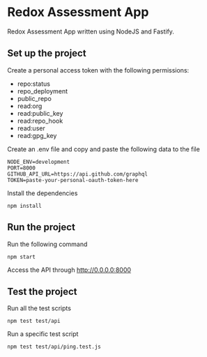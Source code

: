 # Redox Assessment App

Redox Assessment App written using NodeJS and Fastify.

## Set up the project

Create a personal access token with the following permissions:
- repo:status
- repo_deployment
- public_repo
- read:org
- read:public_key
- read:repo_hook
- read:user
- read:gpg_key

Create an .env file and copy and paste the following data to the file
```
NODE_ENV=development
PORT=8000
GITHUB_API_URL=https://api.github.com/graphql
TOKEN=paste-your-personal-oauth-token-here
```

Install the dependencies
```
npm install
```

## Run the project

Run the following command
```
npm start
```
Access the API through http://0.0.0.0:8000

## Test the project

Run all the test scripts
```
npm test test/api
```
Run a specific test script
```
npm test test/api/ping.test.js
```